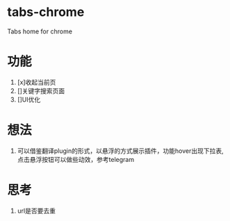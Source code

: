 # tabs-chrome
Tabs home for chrome

# 功能
1. [x]收起当前页
2. []关键字搜索页面
3. []UI优化


# 想法
1. 可以借鉴翻译plugin的形式，以悬浮的方式展示插件，功能hover出现下拉表,点击悬浮按钮可以做些动效，参考telegram


# 思考
1. url是否要去重
